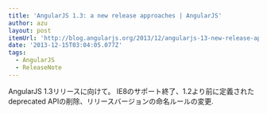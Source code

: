 ```yaml
---
title: 'AngularJS 1.3: a new release approaches | AngularJS'
author: azu
layout: post
itemUrl: 'http://blog.angularjs.org/2013/12/angularjs-13-new-release-approaches.html'
date: '2013-12-15T03:04:05.077Z'
tags:
  - AngularJS
  - ReleaseNote
---
```

AngularJS 1.3リリースに向けて。
IE8のサポート終了、1.2より前に定義されたdeprecated APIの削除、リリースバージョンの命名ルールの変更.
